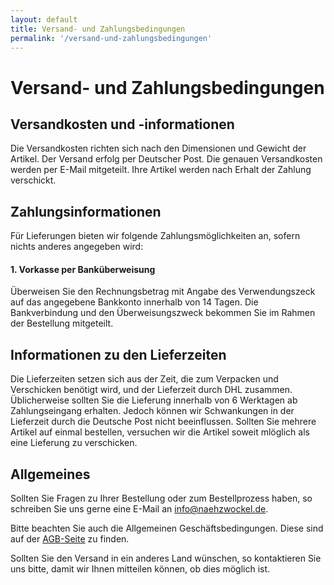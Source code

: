 ```yaml
---
layout: default
title: Versand- und Zahlungsbedingungen
permalink: '/versand-und-zahlungsbedingungen'
---
```


# Versand- und Zahlungsbedingungen

## Versandkosten und -informationen

Die Versandkosten richten sich nach den Dimensionen und Gewicht der Artikel. Der Versand erfolg per Deutscher Post. Die genauen Versandkosten werden per E-Mail mitgeteilt. Ihre Artikel werden nach Erhalt der Zahlung verschickt.

## Zahlungsinformationen

Für Lieferungen bieten wir folgende Zahlungsmöglichkeiten an, sofern nichts anderes angegeben wird:

#### 1. Vorkasse per Banküberweisung
Überweisen Sie den Rechnungsbetrag mit Angabe des Verwendungszeck auf das angegebene Bankkonto innerhalb von 14 Tagen. Die Bankverbindung und den Überweisungszweck bekommen Sie im Rahmen der Bestellung mitgeteilt.

## Informationen zu den Lieferzeiten

Die Lieferzeiten setzen sich aus der Zeit, die zum Verpacken und Verschicken benötigt wird, und der Lieferzeit durch DHL zusammen. Üblicherweise sollten Sie die Lieferung innerhalb von 6 Werktagen ab Zahlungseingang erhalten. Jedoch können wir Schwankungen in der Lieferzeit durch die Deutsche Post nicht beeinflussen. Sollten Sie mehrere Artikel auf einmal bestellen, versuchen wir die Artikel soweit mlöglich als eine Lieferung zu verschicken.

## Allgemeines

Sollten Sie Fragen zu Ihrer Bestellung oder zum Bestellprozess haben, so schreiben Sie uns gerne eine E-Mail an [info@naehzwockel.de](mailto:info@naehzwockel.de).

Bitte beachten Sie auch die Allgemeinen Geschäftsbedingungen. Diese sind auf der [AGB-Seite](/agb) zu finden.

Sollten Sie den Versand in ein anderes Land wünschen, so kontaktieren Sie uns bitte, damit wir Ihnen mitteilen können, ob dies möglich ist.
